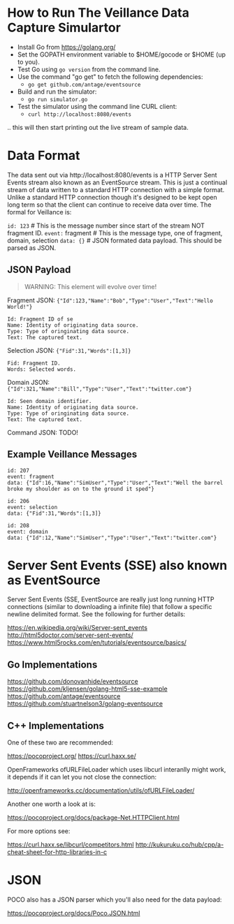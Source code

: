 
# How to Run The Veillance Data Capture Simulartor

* Install Go from https://golang.org/
* Set the GOPATH environment variable to $HOME/gocode or $HOME (up to you).
* Test Go using `go version` from the command line.
* Use the command "go get" to fetch the following dependencies:
  * `go get github.com/antage/eventsource`
* Build and run the simulator:
  * `go run simulator.go`
* Test the simulator using the command line CURL client:
  * `curl http://localhost:8080/events`

.. this will then start printing out the live stream of sample data.

# Data Format

The data sent out via http://localhost:8080/events is a HTTP Server Sent Events
stream also known as an EventSource stream. This is just a continual stream of
data written to a standard HTTP connection with a simple format. Unlike a
standard HTTP connection though it's designed to be kept open long term so that
the client can continue to receive data over time. The formal for Veillance is:

`id: 123` # This is the message number since start of the stream NOT fragment ID.
`event:` fragment # This is the message type, one of fragment, domain, selection
`data: {}` # JSON formated data payload. This should be parsed as JSON.

## JSON Payload

> WARNING: This element will evolve over time!

Fragment JSON: `{"Id":123,"Name":"Bob","Type":"User","Text":"Hello World!"}`

```
Id: Fragment ID of se
Name: Identity of originating data source.
Type: Type of oringinating data source.
Text: The captured text.
```

Selection JSON: `{"Fid":31,"Words":[1,3]}`

```
Fid: Fragment ID.
Words: Selected words.
```

Domain JSON: `{"Id":321,"Name":"Bill","Type":"User","Text":"twitter.com"}`

```
Id: Seen domain identifier.
Name: Identity of originating data source.
Type: Type of oringinating data source.
Text: The captured text.
```

Command JSON: TODO!


## Example Veillance Messages

```
id: 207
event: fragment
data: {"Id":16,"Name":"SimUser","Type":"User","Text":"Well the barrel broke my shoulder as on to the ground it sped"}

id: 206
event: selection
data: {"Fid":31,"Words":[1,3]}

id: 208
event: domain
data: {"Id":12,"Name":"SimUser","Type":"User","Text":"twitter.com"}
```


# Server Sent Events (SSE) also known as EventSource

Server Sent Events (SSE, EventSource are really just long running HTTP
connections (similar to downloading a infinite file) that follow a specific
newline delimited format. See the following for further details:

https://en.wikipedia.org/wiki/Server-sent_events
http://html5doctor.com/server-sent-events/
https://www.html5rocks.com/en/tutorials/eventsource/basics/


## Go Implementations

https://github.com/donovanhide/eventsource
https://github.com/kljensen/golang-html5-sse-example
https://github.com/antage/eventsource
https://github.com/stuartnelson3/golang-eventsource


## C++ Implementations

One of these two are recommended:

https://pocoproject.org/
https://curl.haxx.se/

OpenFrameworks ofURLFileLoader which uses libcurl interanlly might work, it
depends if it can let you not close the connection:

http://openframeworks.cc/documentation/utils/ofURLFileLoader/

Another one worth a look at is:

https://pocoproject.org/docs/package-Net.HTTPClient.html

For more options see:

https://curl.haxx.se/libcurl/competitors.html
http://kukuruku.co/hub/cpp/a-cheat-sheet-for-http-libraries-in-c


# JSON

POCO also has a JSON parser which you'll also need for the data payload:

https://pocoproject.org/docs/Poco.JSON.html



